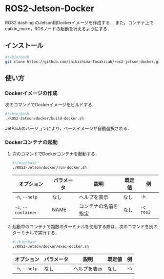 # ROS2-Jetson-Docker

ROS2 dashing のJetson用Dockerイメージを作成する． また，コンテナ上でcatkin_make，ROSノードの起動を行えるようにする．

## インストール
```bash
#!/bin/bash
git clone https://github.com/shikishima-TasakiLab/ros2-jetson-docker.git ROS2-Jetson
```

## 使い方

### Dockerイメージの作成
次のコマンドでDockerイメージをビルドする．
```bash
#!/bin/bash
./ROS2-Jetson/docker/build-docker.sh
```
JetPackのバージョンにより，ベースイメージが自動選択される．

### Dockerコンテナの起動

1. 次のコマンドでDockerコンテナを起動する．
    
    ```bash
    #!/bin/bash
    ./ROS2-Jetson/docker/run-docker.sh
    ```

    |オプション          |パラメータ|説明                |既定値|例       |
    |-------------------|---------|--------------------|------|---------|
    |`-h`, `--help`     |なし     |ヘルプを表示        |なし  |`-h`     |
    |`-c`, `--container`|NAME     |コンテナの名前を指定|なし  |`-c ros2`|

1. 起動中のコンテナで複数のターミナルを使用する際は，次のコマンドを別のターミナルで実行する．

    ```bash
    #!/bin/bash
    ./ROS2-Jetson/docker/exec-docker.sh
    ```

    |オプション          |パラメータ|説明                |既定値|例       |
    |-------------------|---------|--------------------|------|---------|
    |`-h`, `--help`     |なし     |ヘルプを表示        |なし  |`-h`     |
